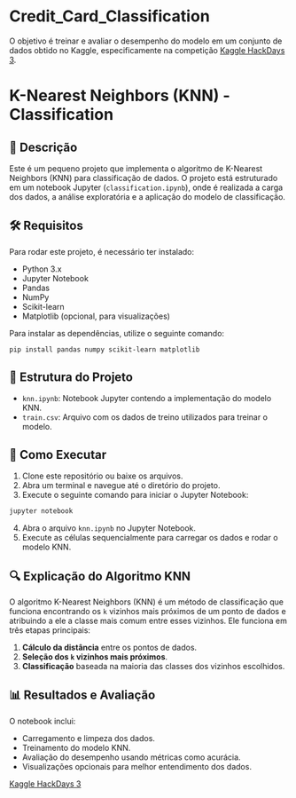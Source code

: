 # Credit_Card_Classification
O objetivo é treinar e avaliar o desempenho do modelo em um conjunto de dados obtido no Kaggle, especificamente na competição [Kaggle HackDays 3](https://www.kaggle.com/competitions/cdshackdays3).
# K-Nearest Neighbors (KNN) - Classification

## 📌 Descrição
Este é um pequeno projeto que implementa o algoritmo de K-Nearest Neighbors (KNN) para classificação de dados. O projeto está estruturado em um notebook Jupyter (`classification.ipynb`), onde é realizada a carga dos dados, a análise exploratória e a aplicação do modelo de classificação.

## 🛠 Requisitos
Para rodar este projeto, é necessário ter instalado:
- Python 3.x
- Jupyter Notebook
- Pandas
- NumPy
- Scikit-learn
- Matplotlib (opcional, para visualizações)

Para instalar as dependências, utilize o seguinte comando:

```bash
pip install pandas numpy scikit-learn matplotlib
```

## 📂 Estrutura do Projeto
- `knn.ipynb`: Notebook Jupyter contendo a implementação do modelo KNN.
- `train.csv`: Arquivo com os dados de treino utilizados para treinar o modelo.


## 🚀 Como Executar
1. Clone este repositório ou baixe os arquivos.
2. Abra um terminal e navegue até o diretório do projeto.
3. Execute o seguinte comando para iniciar o Jupyter Notebook:

```bash
jupyter notebook
```

4. Abra o arquivo `knn.ipynb` no Jupyter Notebook.
5. Execute as células sequencialmente para carregar os dados e rodar o modelo KNN.

## 🔍 Explicação do Algoritmo KNN
O algoritmo K-Nearest Neighbors (KNN) é um método de classificação que funciona encontrando os `k` vizinhos mais próximos de um ponto de dados e atribuindo a ele a classe mais comum entre esses vizinhos. Ele funciona em três etapas principais:
1. **Cálculo da distância** entre os pontos de dados.
2. **Seleção dos `k` vizinhos mais próximos**.
3. **Classificação** baseada na maioria das classes dos vizinhos escolhidos.

## 📊 Resultados e Avaliação
O notebook inclui:
- Carregamento e limpeza dos dados.
- Treinamento do modelo KNN.
- Avaliação do desempenho usando métricas como acurácia.
- Visualizações opcionais para melhor entendimento dos dados.


[Kaggle HackDays 3](https://www.kaggle.com/competitions/cdshackdays3)




